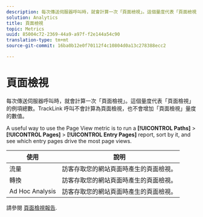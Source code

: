 ```yaml
---
description: 每次傳送伺服器呼叫時，就會計算一次「頁面檢視」。這個量度代表「頁面檢視」的例項總數。TrackLink 呼叫不會計算為頁面檢視，也不會增加「頁面檢視」度量的數值。
solution: Analytics
title: 頁面檢視
topic: Metrics
uuid: 85004c72-2369-44a9-a97f-f2e144a54c90
translation-type: tm+mt
source-git-commit: 16ba0b12e0f70112f4c10804d0a13c278388ecc2

---
```



# 頁面檢視

每次傳送伺服器呼叫時，就會計算一次「頁面檢視」。這個量度代表「頁面檢視」的例項總數。TrackLink 呼叫不會計算為頁面檢視，也不會增加「頁面檢視」量度的數值。

A useful way to use the Page View metric is to run a **[!UICONTROL Paths]** &gt; **[!UICONTROL Pages]** &gt; **[!UICONTROL Entry Pages]** report, sort by it, and see which entry pages drive the most page views.

| 使用 | 說明 |
|---|---|
| 流量 | 訪客存取您的網站頁面時產生的頁面檢視。 |
| 轉換 | 訪客存取您的網站頁面時產生的頁面檢視。 |
| Ad Hoc Analysis | 訪客存取您的網站頁面時產生的頁面檢視。 |

請參閱 [頁面檢視報告](/help/components/c-variables/dimensionslist/reports-page-views.md).
